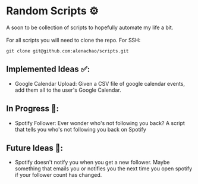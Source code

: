 # Random Scripts ⚙️
A soon to be collection of scripts to hopefully automate my life a bit. 
<br><br>
For all scripts you will need to clone the repo. For SSH:
```
git clone git@github.com:alenachao/scripts.git
```
## Implemented Ideas ✅:
- Google Calendar Upload: Given a CSV file of google calendar events, add them all to the user's Google Calendar.

## In Progress 💭:
- Spotify Follower: Ever wonder who's not following you back? A script that tells you who's not following you back on Spotify

## Future Ideas 🔮:
- Spotify doesn't notify you when you get a new follower. Maybe something that emails you or notifies you the next time you open spotify if your follower count has changed.
